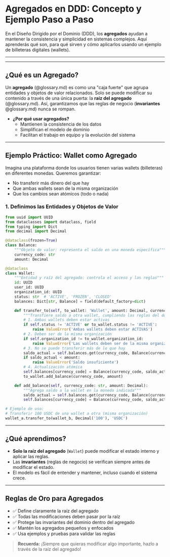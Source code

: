 # Agregados en DDD: Concepto y Ejemplo Paso a Paso

En el Diseño Dirigido por el Dominio (DDD), los **agregados** ayudan a mantener la consistencia y simplicidad en sistemas complejos. Aquí aprenderás qué son, para qué sirven y cómo aplicarlos usando un ejemplo de billeteras digitales (wallets).

---

---

## ¿Qué es un Agregado?

Un **agregado** (@glossary.md) es como una "caja fuerte" que agrupa entidades y objetos de valor relacionados. Solo se puede modificar su contenido a través de una única puerta: la **raíz del agregado** (@glossary.md). Así, garantizamos que las reglas de negocio (**invariantes** @glossary.md) nunca se rompan.

- **¿Por qué usar agregados?**
  - Mantienen la consistencia de los datos
  - Simplifican el modelo de dominio
  - Facilitan el trabajo en equipo y la evolución del sistema

---

## Ejemplo Práctico: Wallet como Agregado

Imagina una plataforma donde los usuarios tienen varias wallets (billeteras) en diferentes monedas. Queremos garantizar:
- No transferir más dinero del que hay
- Que ambas wallets sean de la misma organización
- Que los cambios sean atómicos (todo o nada)

### 1. Definimos las Entidades y Objetos de Valor

```python
from uuid import UUID
from dataclasses import dataclass, field
from typing import Dict
from decimal import Decimal

@dataclass(frozen=True)
class Balance:
    """Objeto de valor: representa el saldo en una moneda específica"""
    currency_code: str
    amount: Decimal

@dataclass
class Wallet:
    """Entidad y raíz del agregado: controla el acceso y las reglas"""
    id: UUID
    user_id: UUID
    organization_id: UUID
    status: str  # 'ACTIVE', 'FROZEN', 'CLOSED'
    balances: Dict[str, Balance] = field(default_factory=dict)

    def transfer_to(self, to_wallet: 'Wallet', amount: Decimal, currency_code: str):
        """Transfiere saldo a otra wallet, cumpliendo las reglas del dominio"""
        # 1. Ambas wallets deben estar activas
        if self.status != 'ACTIVE' or to_wallet.status != 'ACTIVE':
            raise ValueError('Ambas wallets deben estar ACTIVAS')
        # 2. Deben ser de la misma organización
        if self.organization_id != to_wallet.organization_id:
            raise ValueError('Las wallets deben ser de la misma organización')
        # 3. No se puede transferir más de lo que hay
        saldo_actual = self.balances.get(currency_code, Balance(currency_code, Decimal('0'))).amount
        if saldo_actual < amount:
            raise ValueError('Saldo insuficiente')
        # 4. Actualización atómica
        self.balances[currency_code] = Balance(currency_code, saldo_actual - amount)
        to_wallet.add_balance(currency_code, amount)

    def add_balance(self, currency_code: str, amount: Decimal):
        """Agrega saldo a la wallet en la moneda indicada"""
        saldo_actual = self.balances.get(currency_code, Balance(currency_code, Decimal('0'))).amount
        self.balances[currency_code] = Balance(currency_code, saldo_actual + amount)

# Ejemplo de uso:
# Transferir 100 USDC de una wallet a otra (misma organización)
wallet_a.transfer_to(wallet_b, Decimal('100'), 'USDC')
```

---

## ¿Qué aprendimos?

- **Solo la raíz del agregado** (`Wallet`) puede modificar el estado interno y aplicar las reglas.
- Las **invariantes** (reglas de negocio) se verifican siempre antes de modificar el estado.
- El modelo es fácil de entender y mantener, incluso cuando el sistema crece.

---

## Reglas de Oro para Agregados

- ✅ Define claramente la raíz del agregado
- ✅ Todas las modificaciones deben pasar por la raíz
- ✅ Protege las invariantes del dominio dentro del agregado
- ✅ Mantén los agregados pequeños y enfocados
- ✅ Usa ejemplos y pruebas para validar las reglas

> **Recuerda:** ¡Siempre que quieras modificar algo importante, hazlo a través de la raíz del agregado! 